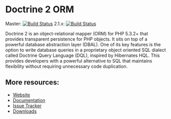 # Doctrine 2 ORM

Master: [![Build Status](https://secure.travis-ci.org/doctrine/doctrine2.png?branch=master)](http://travis-ci.org/doctrine/doctrine2)
2.1.x: [![Build Status](https://secure.travis-ci.org/doctrine/doctrine2.png?branch=2.1.x)](http://travis-ci.org/doctrine/doctrine2)

Doctrine 2 is an object-relational mapper (ORM) for PHP 5.3.2+ that provides transparent persistence
for PHP objects. It sits on top of a powerful database abstraction layer (DBAL). One of its key features
is the option to write database queries in a proprietary object oriented SQL dialect called Doctrine Query Language (DQL),
inspired by Hibernates HQL. This provides developers with a powerful alternative to SQL that maintains flexibility
without requiring unnecessary code duplication.

## More resources:

* [Website](http://www.doctrine-project.org)
* [Documentation](http://www.doctrine-project.org/projects/orm/2.0/docs/reference/introduction/en)
* [Issue Tracker](http://www.doctrine-project.org/jira/browse/DDC)
* [Downloads](http://github.com/doctrine/doctrine2/downloads)


